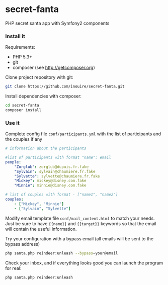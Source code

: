 secret-fanta
============

PHP secret santa app with Symfony2 components

### Install it ###

Requirements:

- PHP 5.3+
- git
- composer (see http://getcomposer.org)

Clone project repository with git:
```bash
git clone https://github.com/inouire/secret-fanta.git
```

Install dependencies with composer:
```bash
cd secret-fanta
composer install
```

### Use it ###


Complete config file `conf/participants.yml` with the list of participants and the couples if any

```yaml
# information about the participants

#list of participants with format "name": email
people:
    "Zorglub": zorglub@dupuis.fr.fake
    "Sylvain": sylvain@chaumiere.fr.fake
    "Sylvette": sylvette@chaumiere.fr.fake
    "Mickey": mickey@disney.com.fake
    "Minnie": minnie@disney.com.fake

# list of couples with format - ["name1", "name2"]
couples:
    - ["Mickey", "Minnie"]
    - ["Sylvain", "Sylvette"]
```

Modify email template file `conf/mail_content.html` to match your needs.
Just be sure to have `{{name}}` and `{{target}}` keywords so that the email will contain the useful information.

Try your configuration with a bypass email (all emails will be sent to the bypass address)
```bash
php santa.php reindeer:unleash --bypass=your@email
```

Check your inbox, and if everything looks good you can launch the program for real:
```bash
php santa.php reindeer:unleash
```
